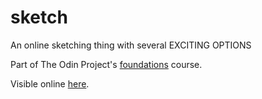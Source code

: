# sketch
An online sketching thing with several EXCITING OPTIONS

Part of The Odin Project's [foundations](https://www.theodinproject.com/lessons/foundations-etch-a-sketch) course.

Visible online [here](https://thisisned.github.io/sketch/).
